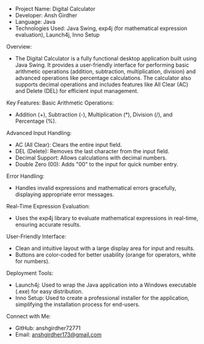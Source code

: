 * Project Name: Digital Calculator
* Developer: Ansh Girdher
* Language: Java
* Technologies Used: Java Swing, exp4j (for mathematical expression evaluation), Launch4j, Inno Setup

Overview:
* The Digital Calculator is a fully functional desktop application built using Java Swing. It provides a user-friendly interface for performing basic arithmetic operations (addition, subtraction, multiplication, division) and advanced operations like percentage calculations. The calculator also supports decimal operations and includes features like All Clear (AC) and Delete (DEL) for efficient input management.

Key Features:
Basic Arithmetic Operations:
* Addition (+), Subtraction (-), Multiplication (*), Division (/), and Percentage (%).

Advanced Input Handling:
* AC (All Clear): Clears the entire input field.
* DEL (Delete): Removes the last character from the input field.
* Decimal Support: Allows calculations with decimal numbers.
* Double Zero (00): Adds "00" to the input for quick number entry.

Error Handling:
* Handles invalid expressions and mathematical errors gracefully, displaying appropriate error messages.

Real-Time Expression Evaluation:
* Uses the exp4j library to evaluate mathematical expressions in real-time, ensuring accurate results.

User-Friendly Interface:
* Clean and intuitive layout with a large display area for input and results.
* Buttons are color-coded for better usability (orange for operators, white for numbers).

Deployment Tools:
* Launch4j: Used to wrap the Java application into a Windows executable (.exe) for easy distribution.
* Inno Setup: Used to create a professional installer for the application, simplifying the installation process for end-users.

Connect with Me:
* GitHub: anshgirdher72771
* Email: anshgirdher173@gmail.com

